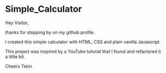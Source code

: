 # Simple_Calculator
Hey Visitor,

thanks for stopping by on my github profile.

I created this simple calculator with HTML, CSS and plain vanilla Javascript.

This project was inspired by a YouTube tutorial that I found and refactored it a little bit.

Cheers
Tekin
